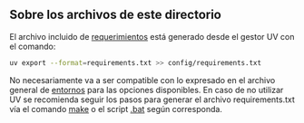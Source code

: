 ## Sobre los archivos de este directorio

El archivo incluido de [requerimientos](uv_requirements.txt) está generado desde el gestor UV con el comando:

~~~ bash
uv export --format=requirements.txt >> config/requirements.txt
~~~

No necesariamente va a ser compatible con lo expresado en el archivo general de [entornos](../Entornos.md) para las opciones disponibles. En caso de no utilizar UV se recomienda seguir los pasos para generar el archivo requirements.txt vía el comando [make](../Makefile) o el script [.bat](../crear_archivo_requerimientos.bat) según corresponda.